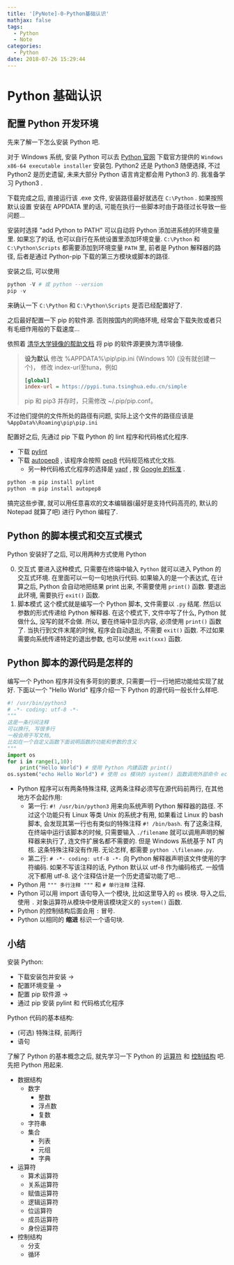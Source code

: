 ```yaml
---
title: '[PyNote]-0-Python基础认识'
mathjax: false
tags:
  - Python
  - Note
categories:
  - Python
date: 2018-07-26 15:29:44
---
```


<!--more-->

# Python 基础认识

## 配置 Python 开发环境

先来了解一下怎么安装 Python 吧.

对于 Windows 系统, 安装 Python 可以去 [Python 官网](http://www.python.org/) 下载官方提供的 `Windows x86-64 executable installer` 安装包. Python2 还是 Python3 随便选择, 不过 Python2 是历史遗留, 未来大部分 Python 语言肯定都会用 Python3 的. 我准备学习 Python3 .

下载完成之后, 直接运行该 .exe 文件, 安装路径最好就选在 `C:\Python` . 如果按照默认设置 安装在 APPDATA 里的话, 可能在执行一些脚本时由于路径过长导致一些问题...

安装时选择 "add Python to PATH" 可以自动将 Python 添加进系统的环境变量里. 如果忘了的话, 也可以自行在系统设置里添加环境变量. `C:\Python` 和 `C:\Python\Scripts` 都需要添加到环境变量 `PATH` 里, 前者是 Python 解释器的路径, 后者是通过 Python-pip 下载的第三方模块或脚本的路径.

安装之后, 可以使用

```powershell
python -V # 或 python --version
pip -v
```

来确认一下 `C:\Python` 和 `C:\Python\Scripts` 是否已经配置好了.

之后最好配置一下 pip 的软件源. 否则按国内的网络环境, 经常会下载失败或者只有毛细作用般的下载速度...

依照着 [清华大学镜像的帮助文档](https://mirrors.tuna.tsinghua.edu.cn/help/pypi/) 将 pip 的软件源更换为清华镜像. 

> **设为默认**
> 修改 %APPDATA%\\pip\\pip.ini (Windows 10) (没有就创建一个)， 修改 index-url至tuna，例如
> ```ini
> [global]
> index-url = https://pypi.tuna.tsinghua.edu.cn/simple
> ```
> pip 和 pip3 并存时，只需修改 ~/.pip/pip.conf。

不过他们提供的文件所处的路径有问题, 实际上这个文件的路径应该是 `%AppData%\Roaming\pip\pip.ini` 

配置好之后, 先通过 pip 下载 Python 的 lint 程序和代码格式化程序.

- 下载 [pylint](https://www.pylint.org/#install)
- 下载 [autopep8](https://github.com/hhatto/autopep8) , 该程序会按照 [pep8](https://lizhe2004.gitbooks.io/code-style-guideline-cn/content/python/python-pep8.html) 代码规范格式化文档.
  - 另一种代码格式化程序的选择是 [yapf](https://github.com/google/yapf) , 按 [Google 的标准](http://zh-google-styleguide.readthedocs.io/en/latest/google-python-styleguide/python_style_rules/) .

```powershell
python -m pip install pylint
python -m pip install autopep8
```

搞完这些步骤, 就可以用任意喜欢的文本编辑器(最好是支持代码高亮的, 默认的 Notepad 就算了吧) 进行 Python 编程了.

## Python 的脚本模式和交互式模式

Python 安装好了之后, 可以用两种方式使用 Python

0. 交互式
  要进入这种模式, 只需要在终端中输入 `Python` 就可以进入 Python 的交互式环境. 在里面可以一句一句地执行代码. 如果输入的是一个表达式, 在计算之后, Python 会自动地把结果 print 出来, 不需要使用 `print()` 函数. 要退出此环境, 需要执行 `exit()` 函数.
0. 脚本模式
  这个模式就是编写一个 Python 脚本, 文件需要以 `.py` 结尾. 然后以参数的形式传递给 Python 解释器. 在这个模式下, 文件中写了什么, Python 就做什么, 没写的就不会做. 所以, 要在终端中显示内容, 必须使用 `print()` 函数了. 当执行到文件末尾的时候, 程序会自动退出, 不需要 `exit()` 函数. 不过如果需要向系统传递特定的退出参数, 也可以使用 `exit(xxx)` 函数.

## Python 脚本的源代码是怎样的

编写一个 Python 程序并没有多苛刻的要求, 只需要一行一行地把功能给实现了就好.
下面以一个 "Hello World" 程序介绍一下 Python 的源代码一般长什么样吧.

```py
#! /usr/bin/python3
# -*- coding: utf-8 -*-
"""
这是一条行间注释
可以换行, 写很多行
一般会用于写文档, 
比如在一个自定义函数下面说明函数的功能和参数的含义
"""
import os
for i in range(1,10):
    print("Hello World") # 使用 Python 内建函数 print()
os.system("echo Hello World") # 使用 os 模块的 system() 函数调用外部命令 echo Hello World.
```
- Python 程序可以有两条特殊注释, 这两条注释必须写在源代码前两行, 在其他地方不会起作用:
  - 第一行: `#! /usr/bin/python3` 用来向系统声明 Python 解释器的路径. 不过这个功能只有 Linux 等类 Unix 的系统才有用, 如果看过 Linux 的 bash 脚本, 会发现其第一行也有类似的特殊注释 `#! /bin/bash`. 有了这条注释, 在终端中运行该脚本的时候, 只需要输入 `./filename` 就可以调用声明的解释器来执行了, 连文件扩展名都不需要的. 但是 Windows 系统基于 NT 内核. 这条特殊注释没有作用. 无论怎样, 都需要 `python .\filename.py`.
  - 第二行: `# -*- coding: utf-8 -*-` 向 Python 解释器声明该文件使用的字符编码. 如果不写该注释的话, Python 默认以 utf-8 作为编码格式. 一般情况下都用 utf-8. 这个注释估计是一个历史遗留功能了吧...
- Python 用 `""" 多行注释 """` 和 `# 单行注释` 注释.
- Python 可以用 import 语句导入一个模块, 比如这里导入的 `os` 模块. 导入之后, 使用 `.` 对象运算符从模块中使用该模块定义的 `system()` 函数.
- Python 的控制结构后面会用 `:` 冒号.
- Python 以相同的 **缩进** 标识一个语句块.

## 小结

安装 Python:

- 下载安装包并安装  ->
- 配置环境变量      ->
- 配置 pip 软件源   ->
- 通过 pip 安装 pylint 和 代码格式化程序

Python 代码的基本结构:

- (可选) 特殊注释, 前两行
- 语句

了解了 Python 的基本概念之后, 就先学习一下 Python 的 [运算符](/2018/07/pynote-python运算符/) 和 [控制结构](/2018/07/pynote-python控制结构) 吧. 先把 Python 用起来.

- 数据结构
  - 数字
    - 整数
    - 浮点数
    - 复数
  - 字符串
  - 集合
    - 列表
    - 元组
    - 字典
- 运算符
  - 算术运算符
  - 关系运算符
  - 赋值运算符
  - 逻辑运算符
  - 位运算符
  - 成员运算符
  - 身份运算符
- 控制结构
  - 分支
  - 循环
